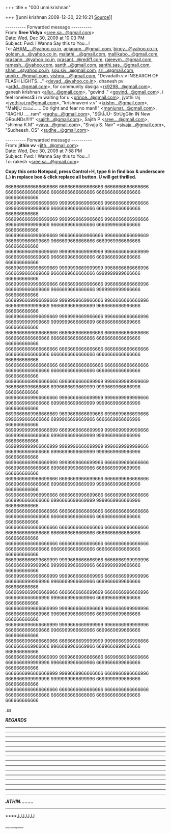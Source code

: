 +++
title = "000 unni krishnan"

+++
[[unni krishnan	2009-12-30, 22:16:21 [Source](https://groups.google.com/g/bvparishat/c/R9QRjxrAvIY)]]



  
  

---------- Forwarded message ----------  
From: **Sree Vidya** \<[sree.sa...@gmail.com]()\>  
Date: Wed, Dec 30, 2009 at 10:03 PM  
Subject: Fwd: I Wanna Say this to You...!  
To: [AHAM\_...@yahoo.co.in](), [anjanam...@gmail.com](), [bincy...@yahoo.co.in](), [golden_s...@yahoo.co.in](), [malathi....@gmail.com](), [mallikabo...@gmail.com](), [prasann...@yahoo.co.in](), [prasant...@rediff.com](), [rajeevm...@gmail.com](), [ramesh...@yahoo.com](), [santh...@gmail.com](), [santhi.sas...@gmail.com](), [shani...@yahoo.co.in](), [sou.siv...@gmail.com](), [sri...@gmail.com](), [unnikr...@gmail.com](), [vishnu....@gmail.com](), "Devadath.v.v INSEARCH OF FLASH LIGHTS...." \<[devad...@yahoo.co.in]()\>, dhanesh pv \<[ardd...@gmail.com]()\>, for community dasiga \<[rk9298...@gmail.com]()\>, ganesh krishnan \<[allur...@gmail.com]()\>, "govind ." \<[govind...@gmail.com]()\>, i feel loneless$ i m waiting for u \<[prince...@gmail.com]()\>, jyothi raj \<[jyothiraj.nr](http://jyothiraj.nr)@[gmail.com](http://gmail.com)\>, "krishnaveni v.v" \<[krishn...@gmail.com]()\>, "MaNjU ಮಂಜು...... Do right and fear no man!!" \<[manjunat...@gmail.com]()\>, "RAGHU .....ram" \<[raghu...@gmail.com]()\>, "S@ĴJÚ- StrUgGlin IN New GRouNDs!!!!!" \<[sajith...@gmail.com]()\>, Sajith P \<[sree....@gmail.com]()\>, "shimna K.M" \<[vava...@gmail.com]()\>, "Sivaja S. Nair" \<[sivaja...@gmail.com]()\>, "Sudheesh. OS" \<[sudhe...@gmail.com]()\>  
  
  
  
  

---------- Forwarded message ----------  
From: **jithin vv** \<[jith...@gmail.com]()\>  
Date: Wed, Dec 30, 2009 at 7:58 PM  
Subject: Fwd: I Wanna Say this to You...!  
To: rakesh \<[sree.sa...@gmail.com]()\>  
  
  
  
  

  


**Copy this onto Notepad, press Control+H, type 6 in find box & underscore (\_) in replace box & click replace all button. U will get thrilled.**  
  
  
6666666666666666666 6666666666666666 6666666666666666 6666666666666666 6666666666666666 6666666666666666 666666666666  
6669966666996699669 9999999669966666 9966666669966666 6996699999999669 9666699666666666 6666696666666666 666666666666  
6669966666996699669 9999999669966666 9966666666996666 9966699999999669 9666699666666666 6666999666666666 666666666666  
6669966666996699669 9666666669966666 9966666666699669 9666699666699669 9666699666666666 6669969966666666 666666666666  
6669966966996699669 9999999669999999 9966666666669999 6666699666699669 9666699666666666 6699666996666666 666666666666  
6669969996996699669 9999999669999999 9966666666666996 6666699666699669 9666699666666666 6999999999666666 666666666666  
6669999699996699666 6666699669966666 9966666666666996 6666699666699669 9666699666666666 9999999999966666 666666666666  
6669996669996699669 9999999669966666 9966666666666996 6666699999999669 9666699666666669 9666666666996666 666666666666  
6669966666996699669 9999999669966666 9966666666666996 6666699999999669 9999999666666699 6666666666699666 666666666666  
6666666666666666666 6666666666666666 6666666666666666 6666666666666666 6666666666666666 6666666666666666 666666666666  
6666666666666666666 6666666666666666 6666666666666666 6666666666666666 6666666666666666 6666666666666666 666666666666  
6666666666666666666 6666666666666666 6666666666666666 6666666666666666 6666666666666666 6666666666666666 666666666666  
6699666669966666666 6966666666699999 9996699999999669 9666666996666666 6996666699669999 9999669966666996 666666666666  
6699666669966666666 9996666666699999 9996699999999666 9966669966666666 6999666699669999 9999669966666996 666666666666  
6699666669966666669 9699666666699666 6996699666699666 6996699666666666 6999966699669966 6666669966666996 666666666666  
6699999999966666699 6669966666699999 9996699999999666 6699996666666666 6996996699669999 9999669966966996 666666666666  
6699999999966666999 9999996666699999 9996699999999666 6669966666666666 6996699699669999 9999669969996996 666666666666  
6699666669966669999 9999999666699966 6666699666666666 6669966666666666 6996669999669966 6666669999699996 666666666666  
6699666669966699666 6666669966699666 6666699666666666 6669966666666666 6996666999669999 9999669996669996 666666666666  
6699666669966996666 6666666996699666 6666699666666666 6669966666666666 6996666699669999 9999669966666996 666666666666  
6666666666666666666 6666666666666666 6666666666666666 6666666666666666 6666666666666666 6666666666666666 666666666666  
6666666666666666666 6666666666666666 6666666666666666 6666666666666666 6666666666666666 6666666666666666 666666666666  
6666666666666666666 6666666666666666 6666666666666666 6666666666666666 6666666666666666 6666666666666666 666666666666  
6669966666699669999 9999666666666966 6666666999999996 6666666999999966 9999999966699966 6699999999666666 666666666666  
6666996666996669999 9999666666669996 6666666999999996 6666666999999996 9966669966669966 6699666699666666 666666666666  
6666699669966669966 6666666666699699 6666666996666996 6666666666666996 9996669966669966 6699966699666666 666666666666  
6666669999666669999 9999666666996669 9666666999999996 6666666666669966 9969669966669966 6699696699666666 666666666666  
6666666996666669999 9999666669999999 9966666999999996 6666666666699666 9966969966669966 6699669699666666 666666666666  
6666666996666669966 6666666699999999 9996666996996666 6666666669966666 9966699966669966 6699666999666666 666666666666  
6666666996666669999 9999666996666666 6699666996699666 6666666999999996 9966669966669966 6699666699666666 666666666666  
6666666996666669999 9999669966666666 6669966996666996 6666666999999996 9999999966699996 6699999999666666 666666666666  
6666666666666666666 6666666666666666 6666666666666666 6666666666666666 6666666666666666 6666666666666666 666666666666

.ss

***REGARDS***

******

******

******

******

******

******

******

******

******

******

******

******

******

******

******

***JITHIN.........***

****

****JJJJJJJ

  

\_\_,\_.\_,\_\_\_

[](http://www.bandoo.com/wp/ie.php?plg=ie&ad2=117&subs=yahoo&elm=sign)

  
  

  

  

  

  

